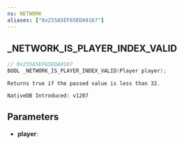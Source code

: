 ```yaml
---
ns: NETWORK
aliases: ["0x255A5EF65EDA9167"]
---
```

## _NETWORK_IS_PLAYER_INDEX_VALID

```c
// 0x255A5EF65EDA9167
BOOL _NETWORK_IS_PLAYER_INDEX_VALID(Player player);
```

```
Returns true if the passed value is less than 32.

NativeDB Introduced: v1207
```

## Parameters
* **player**:
